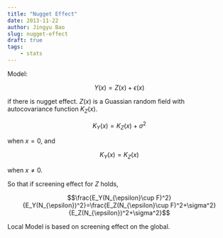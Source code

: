 ```yaml
---
title: "Nugget Effect"
date: 2013-11-22
author: Jingyu Bao
slug: nugget-effect
draft: true
tags:
    - stats
---
```


Model:

$$Y(x)=Z(x)+\epsilon(x)$$

if there is nugget effect. $Z(x)$ is a Guassian random field with autocovariance function $K_Z(x)$.

$$K_Y(x)=K_Z(x)+\sigma^2$$

when $x=0$, and

$$K_Y(x)=K_Z(x)$$

when $x \ne 0$.

So that if screening effect for $Z$ holds,

$$\frac{E_Y(N_{\epsilon}\cup F)^2}{E_Y(N_{\epsilon})^2}=\frac{E_Z(N_{\epsilon}\cup F)^2+\sigma^2}{E_Z(N_{\epsilon})^2+\sigma^2}$$

Local Model is based on screening effect on the global.
